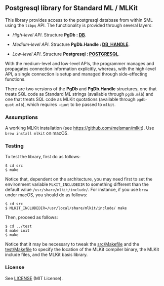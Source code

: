 ## Postgresql library for Standard ML / MLKit

This library provides access to the postgresql database from within
SML using the `libpq` API. The functionality is provided through
several layers:

- _High-level API_. Structure __PgDb : [DB](src/db.sig)__.

- _Medium-level API_. Structure __PgDb.Handle : [DB_HANDLE](src/db.sig)__.

- _Low-level API_. Structure __Postgresql : [POSTGRESQL](src/postgresql.sig)__.

With the medium-level and low-level APIs, the programmer manages and
propagates connection information explicitly, whereas, with the
high-level API, a single connection is setup and managed through
side-effecting functions.

There are two versions of the __PgDb__ and __PgDb.Handle__ structures,
one that treats SQL code as Standard ML strings (available through
`pgdb.mlb`) and one that treats SQL code as MLKit quotations
(available through `pgdb-quot.mlb`), which requires `-quot` to be
passed to `mlkit`.

### Assumptions

A working MLKit installation (see
https://github.com/melsman/mlkit). Use `brew install mlkit` on macOS.

### Testing

To test the library, first do as follows:

    $ cd src
    $ make

Notice that, dependent on the architecture, you may need first to set the
environment variable `MLKIT_INCLUDEDIR` to something different than
the default value `/usr/share/mlkit/include/`. For instance, if you
use `brew` under macOS, you should do as follows:

    $ cd src
    $ MLKIT_INCLUDEDIR=/usr/local/share/mlkit/include/ make

Then, proceed as follows:

    $ cd ../test
    $ make init
    $ make

Notice that it may be necessary to tweak the
[src/Makefile](src/Makefile) and the [test/Makefile](test/Makefile) to
specify the location of the MLKit compiler binary, the MLKit include
files, and the MLKit basis library.

### License

See [LICENSE](LICENSE) (MIT License).
